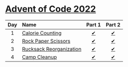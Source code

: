 # [Advent of Code 2022](https://adventofcode.com/2022)

|Day  |Name                             |Part 1                         |Part 2                         |
|:---:|:--------------------------------|:-----------------------------:|:-----------------------------:|
|1    |[Calorie Counting][Day1]         |[&#10004;](./Day1/part1.dart)  |[&#10004;](./Day1/part2.dart)  |
|2    |[Rock Paper Scissors][Day2]      |[&#10004;](./Day2/part1.dart)  |[&#10004;](./Day2/part2.dart)  |
|3    |[Rucksack Reorganization][Day3]  |[&#10004;](./Day3/part1.dart)  |[&#10004;](./Day3/part2.dart)  |
|4    |[Camp Cleanup][Day4]             |[&#10004;](./Day4/part1.dart)  |[&#10004;](./Day4/part2.dart)  |

[Day1]: https://adventofcode.com/2022/day/1
[Day2]: https://adventofcode.com/2022/day/2
[Day3]: https://adventofcode.com/2022/day/3
[Day4]: https://adventofcode.com/2022/day/4